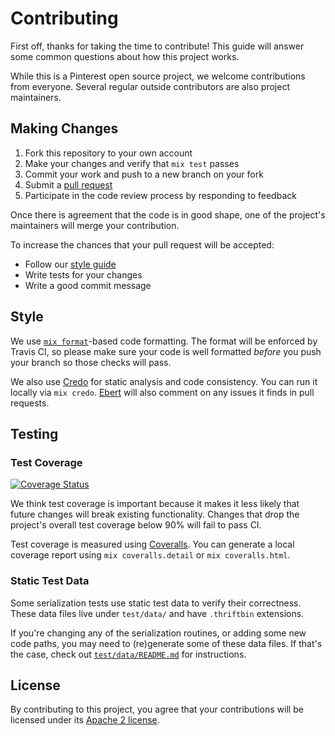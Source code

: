 # Contributing

First off, thanks for taking the time to contribute! This guide will answer
some common questions about how this project works.

While this is a Pinterest open source project, we welcome contributions from
everyone. Several regular outside contributors are also project maintainers.

## Making Changes

1. Fork this repository to your own account
2. Make your changes and verify that `mix test` passes
3. Commit your work and push to a new branch on your fork
4. Submit a [pull request](https://github.com/pinterest/elixir-thrift/compare/)
5. Participate in the code review process by responding to feedback

Once there is agreement that the code is in good shape, one of the project's
maintainers will merge your contribution.

To increase the chances that your pull request will be accepted:

- Follow our [style guide](#style)
- Write tests for your changes
- Write a good commit message

## Style

We use [`mix format`][]-based code formatting. The format will be enforced by
Travis CI, so please make sure your code is well formatted *before* you push
your branch so those checks will pass.

We also use [Credo][] for static analysis and code consistency. You can run it
locally via `mix credo`. [Ebert][] will also comment on any issues it finds in
pull requests.

[Credo]: https://github.com/rrrene/credo
[Ebert]: https://ebertapp.io/github/pinterest/elixir-thrift
[`mix format`]: https://hexdocs.pm/mix/Mix.Tasks.Format.html

## Testing

### Test Coverage

[![Coverage Status](https://coveralls.io/repos/pinterest/elixir-thrift/badge.svg?branch=master&service=github)](https://coveralls.io/github/pinterest/elixir-thrift?branch=master)

We think test coverage is important because it makes it less likely that
future changes will break existing functionality. Changes that drop the
project's overall test coverage below 90% will fail to pass CI.

Test coverage is measured using [Coveralls][]. You can generate a local
coverage report using `mix coveralls.detail` or `mix coveralls.html`.

[Coveralls]: https://coveralls.io/github/pinterest/elixir-thrift

### Static Test Data

Some serialization tests use static test data to verify their correctness.
These data files live under `test/data/` and have `.thriftbin` extensions.

If you're changing any of the serialization routines, or adding some new code
paths, you may need to (re)generate some of these data files. If that's the
case, check out [`test/data/README.md`](test/data/README.md) for instructions.

## License

By contributing to this project, you agree that your contributions will be
licensed under its [Apache 2 license](LICENSE).
